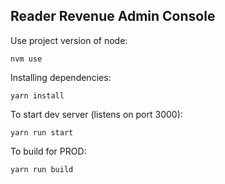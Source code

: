 ## Reader Revenue Admin Console

Use project version of node:
```
nvm use
```

Installing dependencies:
```
yarn install
```

To start dev server (listens on port 3000):
```
yarn run start
```

To build for PROD:
```
yarn run build
```
